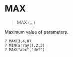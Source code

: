 # MAX

> MAX (...)

Maximum value of parameters.

```
? MAX(3,4,8)
? MIN(array(),2,3)
? MAX("abc","def")
```


